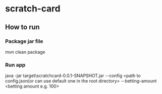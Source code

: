 # scratch-card
## How to run
### Package jar file
mvn clean package
### Run app
java -jar target\scratchcard-0.0.1-SNAPSHOT.jar --config <path to config.json(or can use default one in the root directory> --betting-amount <betting amount e.g. 100>
